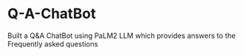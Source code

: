 # Q-A-ChatBot
Built a Q&amp;A ChatBot using PaLM2 LLM which provides answers to the Frequently asked questions
